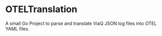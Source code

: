 # OTELTranslation


A small Go Project to parse and translate ViaQ JSON log files into OTEL YAML files.